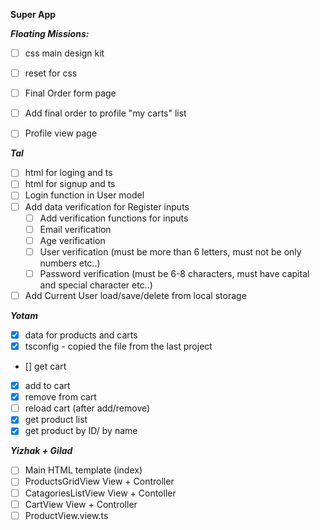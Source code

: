 **Super App**

***Floating Missions:***
- [ ] css main design kit
- [ ] reset for css
- [ ] Final Order form page
- [ ] Add final order to profile "my carts" list
- [ ] Profile view page


***Tal***
- [ ] html for loging and ts
- [ ] html for signup and ts
- [ ] Login function in User model
- [ ] Add data verification for Register inputs
    - [ ] Add verification functions for inputs
    - [ ] Email verification
    - [ ] Age verification
    - [ ] User verification (must be more than 6 letters, must not be only numbers etc..)
    - [ ] Password verification (must be 6-8 characters, must have capital and special character etc..)
- [ ] Add Current User load/save/delete from local storage

***Yotam***
- [x] data for products and carts
- [x] tsconfig - copied the file from the last project
- [] get cart
- [x] add to cart
- [x] remove from cart
- [ ] reload cart (after add/remove)
- [x] get product list
- [x] get product by ID/ by name

***Yizhak + Gilad***
- [ ] Main HTML template (index)
- [ ] ProductsGridView View + Controller
- [ ] CatagoriesListView View + Contoller
- [ ] CartView View + Controller
- [ ] ProductView.view.ts

